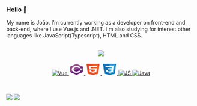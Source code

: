 ### Hello 👋

My name is João. I’m currently working as a developer on front-end and back-end, where I use Vue.js and .NET. I'm also studying for interest other languages like JavaScript(Typescript), HTML and CSS.
<br><br>
 
<div align="center">
  <a href="https://github.com/JoaoVMRibas">
  <img height="180em" src="https://github-readme-stats.vercel.app/api?username=JoaoVMRibas&show_icons=true&theme=github_dark&include_all_commits=true&count_private=true">
  <!--
  <img height="180em" src="https://github-readme-stats.vercel.app/api/top-langs/?username=JoaoVMRibas&layout=compact&langs_count=7&theme=github_dark">
  -->
</div>
<div align="center" style="display: inline_block"><br>
  <img alt="Vue" height="30" width="40" src="https://cdn.jsdelivr.net/gh/devicons/devicon/icons/vuejs/vuejs-original.svg">
  <img alt="Csharp" height="30" width="40" src="https://raw.githubusercontent.com/devicons/devicon/master/icons/csharp/csharp-original.svg">
  <img alt="HTML" height="30" width="40" src="https://raw.githubusercontent.com/devicons/devicon/master/icons/html5/html5-original.svg">
  <img alt="CSS" height="30" width="40" src="https://raw.githubusercontent.com/devicons/devicon/master/icons/css3/css3-original.svg">
  <img alt="JS" height="30" width="40" src="https://cdn.jsdelivr.net/gh/devicons/devicon/icons/javascript/javascript-original.svg">
  <img alt="Java" height="30" width="40" src="https://cdn.jsdelivr.net/gh/devicons/devicon/icons/java/java-original.svg">        
</div>
  
##
<div><br>
  <a href="mailto:joaovitormribas@gmail.com"><img src="https://img.shields.io/badge/Gmail-D14836?style=for-the-badge&logo=gmail&logoColor=white" target="_blank"></a>
  <a href="https://www.linkedin.com/in/joão-ribas/" target="_blank"><img src="https://img.shields.io/badge/-LinkedIn-%230077B5?style=for-the-badge&logo=linkedin&logoColor=white" target="_blank"></a> 
</div>
